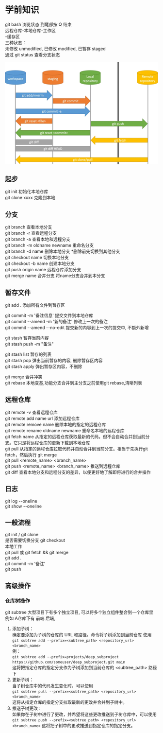 # 学前知识
git bash 浏览状态 到尾部按 Q 结束</br>
远程仓库-本地仓库-工作区</br>
                -缓存区</br>
三种状态：</br> 未修改 unmodified, 已修改 modified, 已暂存 staged</br>
通过 git status 查看分支状态

![alt text](./img/image.png)

## 起步
git init 初始化本地仓库</br>
git clone xxxx 克隆到本地 

## 分支
git branch    查看本地分支</br>
git branch -r 查看远程分支</br>
git branch -a 查看本地和远程分支</br> 
git branch -m oldname newname 重命名分支</br> 
git branch -d name 删除本地分支 *删除前先切换到其他分支</br> 
git checkout name 切换本地分支 </br>
git checkout -b name 创建本地分支 </br>
git push origin name 远程仓库添加分支 </br>
git merge name   合并分支 将name分支合并到本分支 </br>
 
 ## 暂存文件

 git add .  添加所有文件到暂存区</br>

 git commit -m '备注信息'  提交文件到本地仓库</br>
 git commit --amend -m '新的备注' 修改上一次的备注</br>
 git commit --amend --no-edit  提交新的内容到上一次的提交中, 不额外新增 </br>

 git stash 暂存当前内容</br>
 git stash push -m "备注"</br>

 git stash list 暂存的列表</br>
 git stash pop 弹出当前暂存的内容, 删除暂存区内容</br>
 git stash apply 弹出暂存区内容，不删除</br>

 git merge 合并冲突</br>
 git rebase  本地变基,功能分支合并到主分支之前使用git rebase,清晰列表</br>
 ## 远程仓库
 git remote -v 查看远程仓库</br>
 git remote add name url 添加远程仓库</br>
 git remote remove name 删除本地的指定的远程仓库</br>
 git remote rename oldname newname 重命名本地的远程仓库</br>
 git fetch name 从指定的远程仓库获取最新的代码，但不会自动合并到当前分支。它只是将远程仓库的更新下载到本地仓库</br>
 git pull 从指定的远程仓库拉取代码并自动合并到当前分支。相当于先执行git fetch，然后执行 git merge </br>
 git pull <remote_name> <branch_name> </br>
 git push <remote_name> <branch_name> 推送到远程仓库</br>
 git diff 查看本地分支和远程分支的差异，以便更好地了解即将进行的合并操作
 ## 日志
 git log  --oneline</br>
 git show --oneline </br>

## 一般流程
git init / git clone </br>
是否需要切换分支 git checkout </br>
本地工作 </br>
git pull 或 git fetch && git merge </br>
git add . </br>
git commit -m '备注'</br>
git push


## 高级操作

### 仓库树操作
git subtree
大型项目下有多个独立项目, 可以将多个独立组件整合到一个仓库里
例如 A仓库下有 前端 后端,
1. 添加子树：</br>
确定要添加为子树的仓库的 URL 和路径。命令将子树添加到当前仓库 使用 </br>
```git subtree add --prefix=<subtree_path> <repository_url> <branch_name>```</br> 
例：</br>
```git subtree add --prefix=projects/deep_subproject https://github.com/someuser/deep_subproject.git main``` </br>
这将把指定仓库的指定分支作为子树添加到当前仓库的 <subtree_path> 路径下
2. 更新子树：</br>
当子树仓库中的代码发生变化时，可以使用</br>
```git subtree pull --prefix=<subtree_path> <repository_url> <branch_name>``` </br>
这将从指定仓库的指定分支拉取最新的更改并合并到子树中。
3. 推送子树更改：</br>
如果你在子树中进行了更改，并希望将这些更改推送到子树仓库中，可以使用 </br>
```git subtree push --prefix=<subtree_path> <repository_url> <branch_name>```
这将把子树中的更改推送到指定仓库的指定分支。